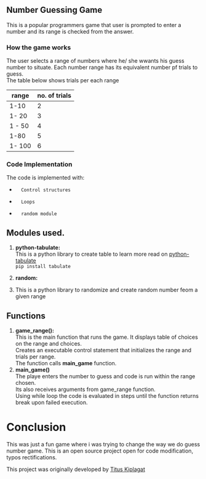 ##  Number Guessing Game
This is a popular programmers game that user is prompted to enter a number and 
its range is checked from the answer. <br/>
### How the game works
The user selects a range of numbers where he/ she wwants his guess number to situate. 
Each number range has its equivalent number pf trials to guess. <br/>
The table below shows trials per each range

 | range  | no. of trials |
 | ------ | ------------- |
 | 1-10   | 2             |
 | 1- 20  | 3             |
 | 1 - 50 | 4             |
 | 1-80   | 5             |
 | 1- 100 | 6             |
 ###  Code Implementation
 The code is implemented with:
-       Control structures
-       Loops
-       random module

## Modules used.
1. __python-tabulate:__ <br/>
This is a python library to create table to learn more read on [python-tabulate](https://pypi.org/project/tabulate/) <br/>
   `pip install tabulate`

2. __random:__ <br>
3. This is a python library to randomize and create random number feom a given range
   
## Functions
1. __game_range():__ <br/>
This is the main function that runs the game. It displays table of choices on the range and choices. <br/>
Creates an executable control statement that initializes the range and trials per range. <br/>
The function calls __main_game__ function.
2. __main_game()__ <br/>
The playe enters the number to guess and code is run within the range chosen. <br/>
Its also receives arguments from game_range function. <br/>
Using while loop the code is evaluated in steps until the function returns break upon failed execution. <br/>

# Conclusion
This was just a fun game where i was trying to change the way we do guess number game. 
This is an open source project open for code modification, typos rectifications. <br/>

This project was originally developed by [Titus Kiplagat](https://www.linkedin.com/in/titus-kiplagat-5146ba210/)